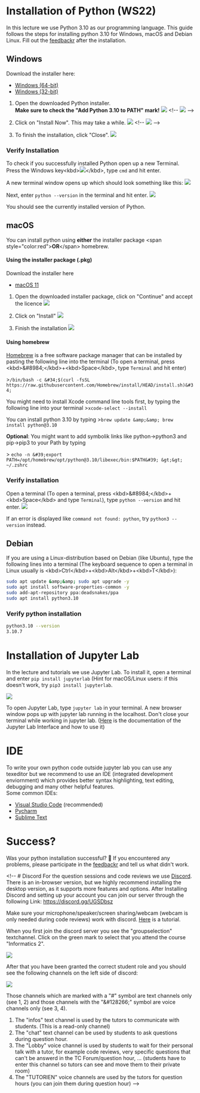 # Installation of Python (WS22)

In this lecture we use Python 3.10 as our programming language. This guide follows the steps for installing python 3.10 for Windows, macOS and Debian Linux. Fill out the [feedbackr](https://www.fbr.io/info) after the installation.


## Windows

Download the installer here:
* [Windows (64-bit)](https://www.python.org/ftp/python/3.10.7/python-3.10.7-amd64.exe)
* [Windows (32-bit)](https://www.python.org/ftp/python/3.10.7/python-3.10.7.exe)


1. Open the downloaded Python installer.   
**Make sure to check the &#34;Add Python 3.10 to PATH&#34; mark!**
![](https://i.imgur.com/qfydlwD.png)
&lt;!-- ![](https://i.imgur.com/KGl4G4R.png) --&gt;

2. Click on &#34;Install Now&#34;. This may take a while.
![](https://i.imgur.com/Osksm4e.png)
&lt;!-- ![](https://i.imgur.com/j4YtFCJ.png) --&gt;

3. To finish the installation, click &#34;Close&#34;.
![](https://i.imgur.com/pViS2Ix.png)


### Verify Installation
To check if you successfully installed Python open up a new Terminal. Press the Windows key&lt;kbd&gt;![](http://i.stack.imgur.com/T0oPO.png)&lt;/kbd&gt;, type `cmd` and hit enter. 

A new terminal window opens up which should look something like this:
![](https://i.imgur.com/TJl9DoU.png)

Next, enter ``python --version`` in the terminal and hit enter.
![](https://i.imgur.com/A3fHfcS.png)

You should see the currently installed version of Python.

## macOS
You can install python using **either** the installer package &lt;span style=&#34;color:red&#34;&gt;**OR**&lt;/span&gt; homebrew.
#### Using the installer package (.pkg)
Download the installer here
* [macOS 11](https://www.python.org/ftp/python/3.10.7/python-3.10.7-macos11.pkg)

1. Open the downloaded installer package, click on &#34;Continue&#34; and accept the licence
![](https://i.imgur.com/N3Jl0Xt.png)

2. Click on &#34;Install&#34;
![](https://i.imgur.com/61IlQ5m.png)


3. Finish the installation
![](https://i.imgur.com/zssbEvy.png)


#### Using homebrew
[Homebrew](https://brew.sh) is a free software package manager that can be installed by pasting the following line into the terminal (To open a terminal, press &lt;kbd&gt;&amp;#8984;&lt;/kbd&gt;+&lt;kbd&gt;Space&lt;/kbd&gt;, type `Terminal` and hit enter)

&gt;``/bin/bash -c &#34;$(curl -fsSL https://raw.githubusercontent.com/Homebrew/install/HEAD/install.sh)&#34;``

You might need to install Xcode command line tools first, by typing the following line into your terminal
&gt;``xcode-select --install``

You can install python 3.10 by typing
&gt;``brew update &amp;&amp; brew install python@3.10``

**Optional**: You might want to add symbolik links like python-&gt;python3 and pip-&gt;pip3 to your Path by typing


&gt; ``echo -n &#39;export PATH=/opt/homebrew/opt/python@3.10/libexec/bin:$PATH&#39; &gt;&gt; ~/.zshrc``
### Verify installation
Open a terminal (To open a terminal, press &lt;kbd&gt;&amp;#8984;&lt;/kbd&gt;+&lt;kbd&gt;Space&lt;/kbd&gt; and type `Terminal`), type `python --version` and hit enter.
![](https://i.imgur.com/OvUU05Y.png)

If an error is displayed like `command not found: python`, try `python3 --version` instead.
## Debian
If you are using a Linux-distribution based on Debian (like Ubuntu), type the following lines into a terminal (The keyboard sequence to open a terminal in Linux usually is &lt;kbd&gt;Ctrl&lt;/kbd&gt;+&lt;kbd&gt;Alt&lt;/kbd&gt;+&lt;kbd&gt;T&lt;/kbd&gt;):
```bash
sudo apt update &amp;&amp; sudo apt upgrade -y
sudo apt install software-properties-common -y
sudo add-apt-repository ppa:deadsnakes/ppa
sudo apt install python3.10
```


### Verify python installation
```bash
python3.10 --version
3.10.7
```
# Installation of Jupyter Lab

In the lecture and tutorials we use Jupyter Lab. To install it, open a terminal and enter ``pip install jupyterlab`` (Hint for macOS/Linux users: if this doesn&#39;t work, try ``pip3 install jupyterlab``. 

![](https://i.imgur.com/yOIycMj.png)

To open Jupyter Lab, type ``jupyter lab`` in your terminal. A new browser window pops up with jupyter lab running in the localhost. Don&#39;t close your terminal while working in jupyter lab. ([Here](https://jupyterlab.readthedocs.io/en/latest/user/interface.html) is the documentation of the Jupyter Lab Interface and how to use it)

# IDE
To write your own python code outside jupyter lab you can use any texeditor but we recommend to use an IDE (integrated development enviornment) which provides better syntax highlighting, text editing, debugging and many other helpful features.  
Some common IDEs:
* [Visual Studio Code](https://code.visualstudio.com/) (recommended)
* [Pycharm](https://www.jetbrains.com/de-de/pycharm/)
* [Sublime Text](https://www.sublimetext.com/)


# Success?

Was your python installation successful? 🐍
If you encountered any problems, please participate in the [feedbackr](https://www.fbr.io/info) and tell us what didn&#39;t work. 


&lt;!-- # Discord
For the question sessions and code reviews we use [Discord](https://discord.com/download). There is an in-browser version, but we highly recommend installing the desktop version, as it supports more features and options. After Installing Discord and setting up your account you can join our server through the following Link: https://discord.gg/UGSDbsz

Make sure your microphone/speaker/screen sharing/webcam (webcam is only needed during code reviews) work with discord. [Here](https://support.discord.com/hc/de/articles/360045138571-Beginner-s-Guide-to-Discord) is a tutorial.

When you first join the discord server you see the &#34;groupselection&#34; textchannel. Click on the green mark to select that you attend the course &#34;Informatics 2&#34;.

  ![](https://i.imgur.com/UGNuZX6.png)

  After that you have been granted the correct student role and you should see the following channels on the left side of discord:

  ![](https://i.imgur.com/ibXLIud.png)

  Those channels which are marked with a &#34;#&#34; symbol are text channels only (see 1, 2) and those channels with the &#34;&amp;#128266;&#34; symbol are voice channels only (see 3, 4).  

  1. The &#34;infos&#34; text channel is used by the tutors to communicate with students. (This is a read-only channel)
  2. The &#34;chat&#34; text channel can be used by students to ask questions during question hour.
  3. The &#34;Lobby&#34; voice channel is used by students to wait for their personal talk with a tutor, for example code reviews, very specific questions that can&#39;t be answerd in the TC Forum/question hour, ... (students have to enter this channel so tutors can see and move them to their private room)
  4. The &#34;TUTORIEN&#34; voice channels are used by the tutors for question hours (you can join them during question hour) --&gt;
